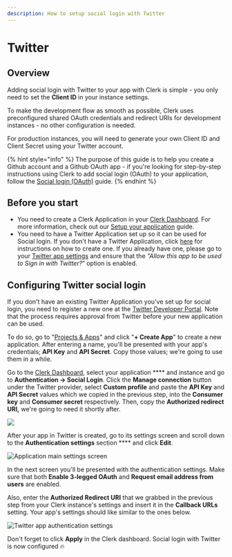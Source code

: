 ```yaml
---
description: How to setup social login with Twitter
---
```


# Twitter

## Overview

Adding social login with Twitter to your app with Clerk is simple -  you only need to set the **Client ID** in your instance settings.

To make the development flow as smooth as possible, Clerk uses preconfigured shared OAuth credentials and redirect URIs for development instances - no other configuration is needed.&#x20;

For production instances, you will need to generate your own Client ID and Client Secret using your Twitter account.

{% hint style="info" %}
The purpose of this guide is to help you create a Github account and a Github OAuth app - if you're looking for step-by-step instructions using Clerk to add social login (OAuth) to your application, follow the [Social login (OAuth)](../../popular-guides/social-login-oauth.md) guide.
{% endhint %}

## Before you start

* You need to create a Clerk Application in your [Clerk Dashboard](https://dashboard.clerk.dev). For more information, check out our [Setup your application](../../popular-guides/setup-your-application.md) guide.
* You need to have a Twitter Application set up so it can be used for Social login. If you don't have a Twitter Application, click [here](https://developer.twitter.com/en/docs/apps/overview) for instructions on how to create one. If you already have one, please go to your [Twitter app settings](https://developer.twitter.com/content/developer-twitter/en/docs/basics/developer-portal/guides/apps) and ensure that the _"Allow this app to be used to Sign in with Twitter?_” option is enabled.

## Configuring Twitter social login

If you don't have an existing Twitter Application you've set up for social login, you need to register a new one at the [Twitter Developer Portal](https://developer.twitter.com/en/portal/dashboard). Note that the process requires approval from Twitter before your new application can be used.

To do so, go to "[Projects & Apps](https://developer.twitter.com/en/portal/projects-and-apps)" and click "**+ Create App**" to create a new application. After entering a name, you'll be presented with your app's credentials; **API Key** and **API Secret**. Copy those values; we're going to use them in a while.

Go to the [Clerk Dashboard](https://dashboard.clerk.dev), select your application **** and instance and go to **Authentication -> Social Login**. Click the **Manage connection** button under the Twitter provider, select **Custom profile** and paste the **API Key** and **API Secret** values which we copied in the previous step, into the **Consumer key** and **Consumer secret** respectively. Then, copy the **Authorized redirect URI,** we're going to need it shortly after.

![](../../.gitbook/assets/dashboard\_redirect\_uri.png)

After your app in Twitter is created, go to its settings screen and scroll down to the **Authentication settings** section **** and click **Edit**.

![Application main settings screen](../../.gitbook/assets/twitter\_auth\_settings.png)



In the next screen you'll be presented with the authentication settings. Make sure that both **Enable 3-legged OAuth** and **Request email address from users** are enabled.

Also, enter the **Authorized Redirect URI** that we grabbed in the previous step from your Clerk instance's settings and insert it in the **Callback URLs** setting. Your app's settings should like similar to the ones below.

![Twitter app authentication settings](../../.gitbook/assets/twitter\_auth\_settings\_in.png)

Don't forget to click **Apply** in the Clerk dashboard. Social login with Twitter is now configured 🔥&#x20;
